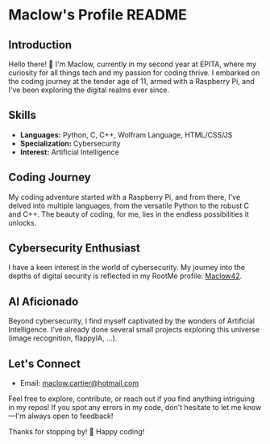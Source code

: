 # Maclow's Profile README

## Introduction
Hello there! 👋 I'm Maclow, currently in my second year at EPITA, where my curiosity for all things tech and my passion for coding thrive. I embarked on the coding journey at the tender age of 11, armed with a Raspberry Pi, and I've been exploring the digital realms ever since.

## Skills
- **Languages:** Python, C, C++, Wolfram Language, HTML/CSS/JS
- **Specialization:** Cybersecurity
- **Interest:** Artificial Intelligence

## Coding Journey
My coding adventure started with a Raspberry Pi, and from there, I've delved into multiple languages, from the versatile Python to the robust C and C++. The beauty of coding, for me, lies in the endless possibilities it unlocks.

## Cybersecurity Enthusiast
I have a keen interest in the world of cybersecurity. My journey into the depths of digital security is reflected in my RootMe profile: [Maclow42](#).

## AI Aficionado
Beyond cybersecurity, I find myself captivated by the wonders of Artificial Intelligence. I've already done several small projects exploring this universe (image recognition, flappyIA, ...).

## Let's Connect
- Email: maclow.cartier@hotmail.com

Feel free to explore, contribute, or reach out if you find anything intriguing in my repos! If you spot any errors in my code, don't hesitate to let me know—I'm always open to feedback!

Thanks for stopping by! 🚀 Happy coding!
